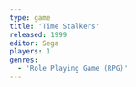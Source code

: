 ```yaml
---
type: game
title: 'Time Stalkers'
released: 1999
editor: Sega
players: 1
genres:
  - 'Role Playing Game (RPG)'
---
```


